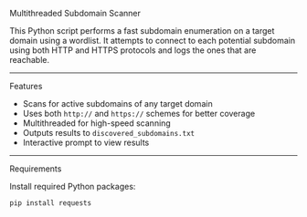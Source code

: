 Multithreaded Subdomain Scanner

This Python script performs a fast subdomain enumeration on a target domain using a wordlist. It attempts to connect to each potential subdomain using both HTTP and HTTPS protocols and logs the ones that are reachable.

---

Features

- Scans for active subdomains of any target domain
- Uses both `http://` and `https://` schemes for better coverage
- Multithreaded for high-speed scanning
- Outputs results to `discovered_subdomains.txt`
- Interactive prompt to view results

---

Requirements

Install required Python packages:

```bash
pip install requests
